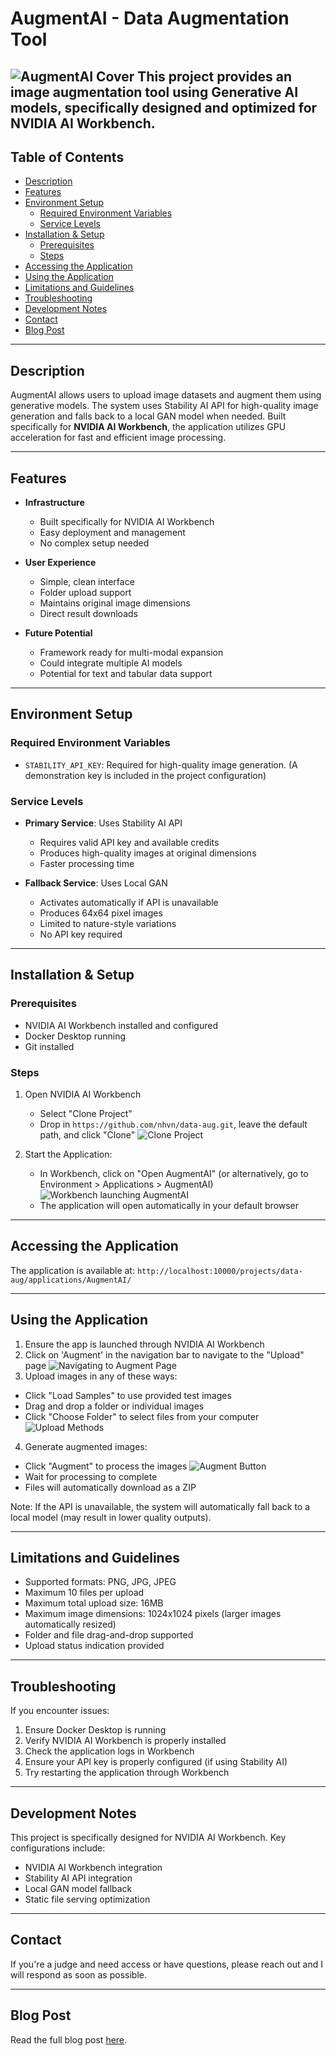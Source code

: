 # AugmentAI - Data Augmentation Tool
![AugmentAI Cover](frontend/static/images/augCover.png)
This project provides an image augmentation tool using **Generative AI** models, specifically designed and optimized for **NVIDIA AI Workbench**.
---

## Table of Contents
- [Description](#description)
- [Features](#features)
- [Environment Setup](#environment-setup)
  - [Required Environment Variables](#required-environment-variables)
  - [Service Levels](#service-levels)
- [Installation & Setup](#installation--setup)
  - [Prerequisites](#prerequisites)
  - [Steps](#steps)
- [Accessing the Application](#accessing-the-application)
- [Using the Application](#using-the-application)
- [Limitations and Guidelines](#limitations-and-guidelines)
- [Troubleshooting](#troubleshooting)
- [Development Notes](#development-notes)
- [Contact](#contact)
- [Blog Post](#blog-post)

---

## Description
AugmentAI allows users to upload image datasets and augment them using generative models. The system uses Stability AI API for high-quality image generation and falls back to a local GAN model when needed. Built specifically for **NVIDIA AI Workbench**, the application utilizes GPU acceleration for fast and efficient image processing.

---

## Features
- **Infrastructure**
  - Built specifically for NVIDIA AI Workbench
  - Easy deployment and management
  - No complex setup needed

- **User Experience**
  - Simple, clean interface
  - Folder upload support
  - Maintains original image dimensions
  - Direct result downloads

- **Future Potential**
  - Framework ready for multi-modal expansion
  - Could integrate multiple AI models
  - Potential for text and tabular data support

---

## Environment Setup

### Required Environment Variables
- `STABILITY_API_KEY`: Required for high-quality image generation. (A demonstration key is included in the project configuration)

### Service Levels
- **Primary Service**: Uses Stability AI API
  - Requires valid API key and available credits
  - Produces high-quality images at original dimensions
  - Faster processing time

- **Fallback Service**: Uses Local GAN
  - Activates automatically if API is unavailable
  - Produces 64x64 pixel images
  - Limited to nature-style variations
  - No API key required

---

## Installation & Setup

### Prerequisites
- NVIDIA AI Workbench installed and configured
- Docker Desktop running
- Git installed

### Steps
1. Open NVIDIA AI Workbench
   - Select "Clone Project"
   - Drop in `https://github.com/nhvn/data-aug.git`, leave the default path, and click "Clone"
  ![Clone Project](frontend/static/images/clone-project.png)

2. Start the Application:
   - In Workbench, click on "Open AugmentAI" (or alternatively, go to Environment > Applications > AugmentAI)
  ![Workbench launching AugmentAI](frontend/static/images/openAug.png)
   - The application will open automatically in your default browser

---

## Accessing the Application
The application is available at: `http://localhost:10000/projects/data-aug/applications/AugmentAI/`

---

## Using the Application
1. Ensure the app is launched through NVIDIA AI Workbench
2. Click on 'Augment' in the navigation bar to navigate to the "Upload" page
  ![Navigating to Augment Page](frontend/static/images/augPage.png)
4. Upload images in any of these ways:
  - Click "Load Samples" to use provided test images
  - Drag and drop a folder or individual images
  - Click "Choose Folder" to select files from your computer
  ![Upload Methods](frontend/static/images/upload.png)

4. Generate augmented images:
  - Click "Augment" to process the images
  ![Augment Button](frontend/static/images/augButton.png)
  - Wait for processing to complete
  - Files will automatically download as a ZIP

Note: If the API is unavailable, the system will automatically fall back to a local model (may result in lower quality outputs).

---

## Limitations and Guidelines
- Supported formats: PNG, JPG, JPEG
- Maximum 10 files per upload
- Maximum total upload size: 16MB
- Maximum image dimensions: 1024x1024 pixels (larger images automatically resized)
- Folder and file drag-and-drop supported
- Upload status indication provided

---

## Troubleshooting
If you encounter issues:
1. Ensure Docker Desktop is running
2. Verify NVIDIA AI Workbench is properly installed
3. Check the application logs in Workbench
4. Ensure your API key is properly configured (if using Stability AI)
5. Try restarting the application through Workbench

---

## Development Notes
This project is specifically designed for NVIDIA AI Workbench. Key configurations include:
- NVIDIA AI Workbench integration
- Stability AI API integration
- Local GAN model fallback
- Static file serving optimization

---

## Contact
If you're a judge and need access or have questions, please reach out and I will respond as soon as possible.

---

## Blog Post
Read the full blog post [here](./blogpost.md).
